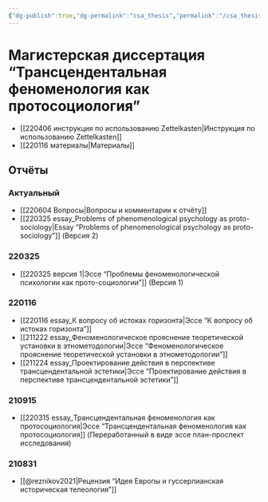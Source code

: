 ```yaml
---
{"dg-publish":true,"dg-permalink":"csa_thesis","permalink":"/csa_thesis/","dgHomeLink":false,"dgPassFrontmatter":false}
---
```


# Магистерская диссертация “Трансцендентальная феноменология как протосоциология”
- [[220406 инструкция по использованию Zettelkasten|Инструкция по использованию Zettelkasten]]
- [[220116 материалы|Материалы]]



## Отчёты
### Актуальный
- [[220604 Вопросы|Вопросы и комментарии к отчёту]]
- [[220325 essay_Problems of phenomenological psychology as proto-sociology|Essay “Problems of phenomenological psychology as proto-sociology”]] (Версия 2)

### 220325
- [[220325 версия 1|Эссе “Проблемы феноменологической психологии как прото-социологии”]] (Версия 1)

### 220116
- [[220116 essay_К вопросу об истоках горизонта|Эссе “К вопросу об истоках горизонта”]]
- [[211222 essay_Феноменологическое прояснение теоретической установки в этнометодологии|Эссе “Феноменологическое прояснение теоретической установки в этнометодологии”]]
- [[211224 essay_Проектирование действия в перспективе трансцендентальной эстетики|Эссе “Проектирование действия в перспективе трансцендентальной эстетики”]]

### 210915
- [[220315 essay_Трансцендентальная феноменология как протосоциология|Эссе “Трансцендентальная феноменология как протосоциология]] (Переработанный в виде эссе план-проспект исследования)

### 210831
- [[@reznikov2021|Рецензия “Идея Европы и гуссерлианская историческая телеология”]]